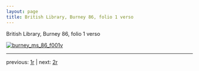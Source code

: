 ```yaml
---
layout: page
title: British Library, Burney 86, folio 1 verso
---
```


British Library, Burney 86, folio 1 verso

[![burney_ms_86_f001v](http://www.homermultitext.org/iipsrv?IIIF=/project/homer/pyramidal/deepzoom/bl/burney86imgs/v1/burney_ms_86_f001v.tif/full/800,/0/default.jpg)](http://www.homermultitext.org/ict2/?urn=urn:cite2:bl:burney86imgs.v1:burney_ms_86_f001v) 

---

previous:  [1r](../1r/) | next: [2r](../2r/)